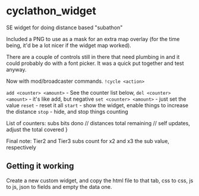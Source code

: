 # cyclathon_widget
SE widget for doing distance based "subathon"

Included a PNG to use as a mask for an extra map overlay (for the time
being, it'd be a lot nicer if the widget map worked).

There are a couple of controls still in there that need plumbing in
and it could probably do with a font picker. It was a quick put
together and test anyway.

Now with mod/broadcaster commands.
`!cycle <action>`

`add <counter> <amount>` - See the counter list below, 
`del <counter> <amount>` - it's like add, but negative
`set <counter> <amount>` - just set the value
`reset`                  - reset it all
`start`                  - show the widget, enable things to increase the distance
`stop`                   - hide, and stop things counting

List of counters:
    subs
    bits
    dono
    // distances
    total
    remaining // self updates, adjust the total
    covered
}

Final note: Tier2 and Tier3 subs count for x2 and x3 the sub value, respectively

## Getting it working

Create a new custom widget, and copy the html file to that tab, css
to css, js to js, json to fields and empty the data one.
